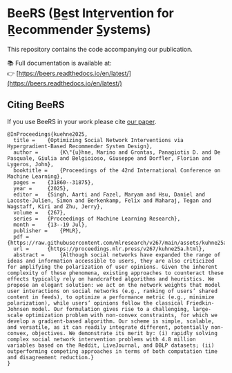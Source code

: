 # BeeRS (B̲e̲st Inte̲rvention for R̲ecommender S̲ystems)

This repository contains the code accompanying our publication.

📚 Full documentation is available at:  
👉 [https://beers.readthedocs.io/en/latest/](https://beers.readthedocs.io/en/latest/)

## Citing BeeRS

If you use BeeRS in your work please cite [our paper](https://proceedings.mlr.press/v267/kuhne25a.html).

```
@InProceedings{kuehne2025,
  title = 	 {Optimizing Social Network Interventions via Hypergradient-Based Recommender System Design},
  author =       {K\"{u}hne, Marino and Grontas, Panagiotis D. and De Pasquale, Giulia and Belgioioso, Giuseppe and Dorfler, Florian and Lygeros, John},
  booktitle = 	 {Proceedings of the 42nd International Conference on Machine Learning},
  pages = 	 {31860--31875},
  year = 	 {2025},
  editor = 	 {Singh, Aarti and Fazel, Maryam and Hsu, Daniel and Lacoste-Julien, Simon and Berkenkamp, Felix and Maharaj, Tegan and Wagstaff, Kiri and Zhu, Jerry},
  volume = 	 {267},
  series = 	 {Proceedings of Machine Learning Research},
  month = 	 {13--19 Jul},
  publisher =    {PMLR},
  pdf = 	 {https://raw.githubusercontent.com/mlresearch/v267/main/assets/kuhne25a/kuhne25a.pdf},
  url = 	 {https://proceedings.mlr.press/v267/kuhne25a.html},
  abstract = 	 {Although social networks have expanded the range of ideas and information accessible to users, they are also criticized for amplifying the polarization of user opinions. Given the inherent complexity of these phenomena, existing approaches to counteract these effects typically rely on handcrafted algorithms and heuristics. We propose an elegant solution: we act on the network weights that model user interactions on social networks (e.g., ranking of users’ shared content in feeds), to optimize a performance metric (e.g., minimize polarization), while users’ opinions follow the classical Friedkin-Johnsen model. Our formulation gives rise to a challenging, large-scale optimization problem with non-convex constraints, for which we develop a gradient-based algorithm. Our scheme is simple, scalable, and versatile, as it can readily integrate different, potentially non-convex, objectives. We demonstrate its merit by: (i) rapidly solving complex social network intervention problems with 4.8 million variables based on the Reddit, LiveJournal, and DBLP datasets; (ii) outperforming competing approaches in terms of both computation time and disagreement reduction.}
}
```
